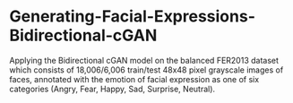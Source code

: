 # Generating-Facial-Expressions-Bidirectional-cGAN
Applying the Bidirectional cGAN model on the balanced FER2013 dataset which consists of 18,006/6,006 train/test 48x48 pixel grayscale images of faces, annotated with the emotion of facial expression as one of six categories (Angry, Fear, Happy, Sad, Surprise, Neutral).
